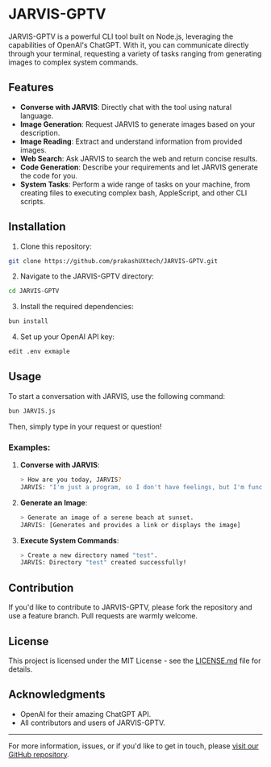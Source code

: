 # JARVIS-GPTV

<!-- ![JARVIS-GPTV Logo](path/to/logo.png) -->

JARVIS-GPTV is a powerful CLI tool built on Node.js, leveraging the capabilities of OpenAI's ChatGPT. With it, you can communicate directly through your terminal, requesting a variety of tasks ranging from generating images to complex system commands.

## Features

- **Converse with JARVIS**: Directly chat with the tool using natural language.
- **Image Generation**: Request JARVIS to generate images based on your description.
- **Image Reading**: Extract and understand information from provided images.
- **Web Search**: Ask JARVIS to search the web and return concise results.
- **Code Generation**: Describe your requirements and let JARVIS generate the code for you.
- **System Tasks**: Perform a wide range of tasks on your machine, from creating files to executing complex bash, AppleScript, and other CLI scripts.

## Installation

1. Clone this repository:
```bash
git clone https://github.com/prakashUXtech/JARVIS-GPTV.git
```

2. Navigate to the JARVIS-GPTV directory:
```bash
cd JARVIS-GPTV
```

3. Install the required dependencies:
```bash
bun install
```

4. Set up your OpenAI API key:
```bash
edit .env exmaple
```

## Usage

To start a conversation with JARVIS, use the following command:

```bash
bun JARVIS.js
```

Then, simply type in your request or question!

### Examples:

1. **Converse with JARVIS**:
    ```bash
    > How are you today, JARVIS?
    JARVIS: "I'm just a program, so I don't have feelings, but I'm functioning optimally! How can I assist you?"
    ```

2. **Generate an Image**:
    ```bash
    > Generate an image of a serene beach at sunset.
    JARVIS: [Generates and provides a link or displays the image]
    ```

3. **Execute System Commands**:
    ```bash
    > Create a new directory named "test".
    JARVIS: Directory "test" created successfully!
    ```

## Contribution

If you'd like to contribute to JARVIS-GPTV, please fork the repository and use a feature branch. Pull requests are warmly welcome.

## License

This project is licensed under the MIT License - see the [LICENSE.md](LICENSE.md) file for details.

## Acknowledgments

- OpenAI for their amazing ChatGPT API.
- All contributors and users of JARVIS-GPTV.

---

For more information, issues, or if you'd like to get in touch, please [visit our GitHub repository](https://github.com/prakashUXtech/JARVIS-GPTV).